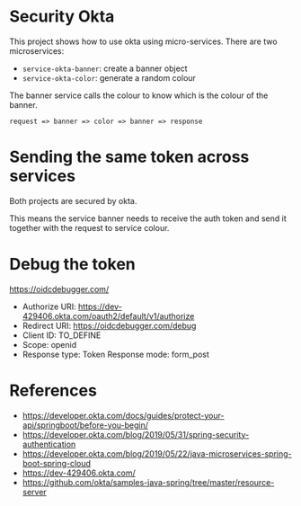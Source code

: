 # Security Okta

This project shows how to use okta using micro-services. There are two microservices:

- `service-okta-banner`: create a banner object
- `service-okta-color`: generate a random colour

The banner service calls the colour to know which is the colour of the banner.

`request => banner => color => banner => response`

# Sending the same token across services

Both projects are secured by okta. 

This means the service banner needs to receive the auth token and send it together with the request to service colour. 

# Debug the token

https://oidcdebugger.com/

- Authorize URI: https://dev-429406.okta.com/oauth2/default/v1/authorize
- Redirect URI: https://oidcdebugger.com/debug
- Client ID: TO_DEFINE
- Scope: openid
- Response type: Token
Response mode: form_post

# References
- https://developer.okta.com/docs/guides/protect-your-api/springboot/before-you-begin/
- https://developer.okta.com/blog/2019/05/31/spring-security-authentication
- https://developer.okta.com/blog/2019/05/22/java-microservices-spring-boot-spring-cloud
- https://dev-429406.okta.com/
- https://github.com/okta/samples-java-spring/tree/master/resource-server
